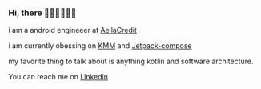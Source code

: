 ### Hi, there 👋🏻👋🏼👋🏽
i am a android engineeer at <a href="https://aellaapp.com/">AellaCredit</a>

i am currently obessing on <a href="https://kotlinlang.org/lp/mobile/">KMM</a> and <a href="https://developer.android.com/jetpack/compose?gclid=CjwKCAjw1ICZBhAzEiwAFfvFhO68CfH5l3vHEpj7km2s1t9TzLXAfd8UaLuEya4_r-nn-zktHv6sYhoChpEQAvD_BwE&gclsrc=aw.ds">Jetpack-compose </a>

my favorite thing to talk about is anything kotlin and software architecture.

You can reach me on <a href="https://www.linkedin.com/in/freedomchuks/">Linkedin</a>

<!---
FreedomChukss/FreedomChukss is a ✨ special ✨ repository because its `README.md` (this file) appears on your GitHub profile.
You can click the Preview link to take a look at your changes.
--->
